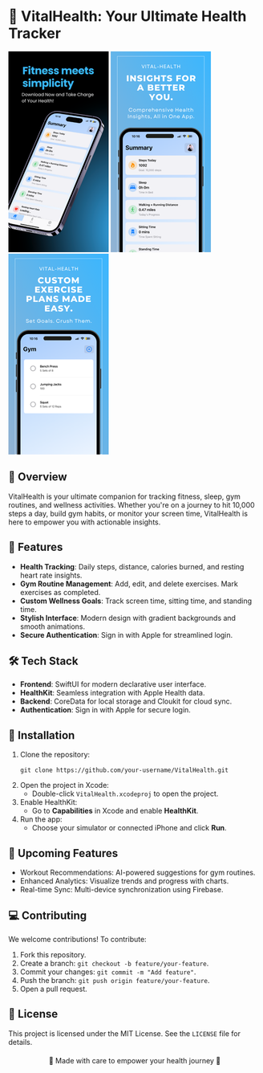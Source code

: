 <!DOCTYPE html>
<html lang="en">

<body>
  <h1>📱 VitalHealth: Your Ultimate Health Tracker</h1>

  <!-- Three side-by-side images with controlled size -->
  <div>
    <img src="https://github.com/Ialzouby/VitalHealth/blob/main/Assets/3.png">
    <img src="https://github.com/Ialzouby/VitalHealth/blob/main/Assets/2.png">
    <img src="https://github.com/Ialzouby/VitalHealth/blob/main/Assets/1.png">
  </div>

  <h2>📖 Overview</h2>
  <p>VitalHealth is your ultimate companion for tracking fitness, sleep, gym routines, and wellness activities. Whether you're on a journey to hit 10,000 steps a day, build gym habits, or monitor your screen time, VitalHealth is here to empower you with actionable insights.</p>

  <h2>🎯 Features</h2>
  <ul>
    <li><strong>Health Tracking</strong>: Daily steps, distance, calories burned, and resting heart rate insights.</li>
    <li><strong>Gym Routine Management</strong>: Add, edit, and delete exercises. Mark exercises as completed.</li>
    <li><strong>Custom Wellness Goals</strong>: Track screen time, sitting time, and standing time.</li>
    <li><strong>Stylish Interface</strong>: Modern design with gradient backgrounds and smooth animations.</li>
    <li><strong>Secure Authentication</strong>: Sign in with Apple for streamlined login.</li>
  </ul>

  <h2>🛠️ Tech Stack</h2>
  <ul>
    <li><strong>Frontend</strong>: SwiftUI for modern declarative user interface.</li>
    <li><strong>HealthKit</strong>: Seamless integration with Apple Health data.</li>
    <li><strong>Backend</strong>: CoreData for local storage and Cloukit for cloud sync.</li>
    <li><strong>Authentication</strong>: Sign in with Apple for secure login.</li>
  </ul>

  <h2>🚀 Installation</h2>
  <ol>
    <li>Clone the repository:
      <pre><code>git clone https://github.com/your-username/VitalHealth.git</code></pre>
    </li>
    <li>Open the project in Xcode:
      <ul>
        <li>Double-click <code>VitalHealth.xcodeproj</code> to open the project.</li>
      </ul>
    </li>
    <li>Enable HealthKit:
      <ul>
        <li>Go to <strong>Capabilities</strong> in Xcode and enable <strong>HealthKit</strong>.</li>
      </ul>
    </li>
    <li>Run the app:
      <ul>
        <li>Choose your simulator or connected iPhone and click <strong>Run</strong>.</li>
      </ul>
    </li>
  </ol>

  <h2>🧩 Upcoming Features</h2>
  <ul>
    <li>Workout Recommendations: AI-powered suggestions for gym routines.</li>
    <li>Enhanced Analytics: Visualize trends and progress with charts.</li>
    <li>Real-time Sync: Multi-device synchronization using Firebase.</li>
  </ul>

  <h2>💻 Contributing</h2>
  <p>We welcome contributions! To contribute:</p>
  <ol>
    <li>Fork this repository.</li>
    <li>Create a branch: <code>git checkout -b feature/your-feature</code>.</li>
    <li>Commit your changes: <code>git commit -m "Add feature"</code>.</li>
    <li>Push the branch: <code>git push origin feature/your-feature</code>.</li>
    <li>Open a pull request.</li>
  </ol>

  <h2>📄 License</h2>
  <p>This project is licensed under the MIT License. See the <code>LICENSE</code> file for details.</p>

  <div style="text-align: center; margin-top: 20px;">
    <p>💙 Made with care to empower your health journey 💙</p>
  </div>
</body>

</html>

